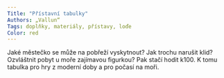 ```yaml
---
Title: "Přístavní tabulky"
Authors: „Vallun“
Tags: doplňky, materiály, přístavy, loďe
Color: red
---
```

Jaké městečko se může na pobřeží vyskytnout?
Jak trochu narušit klid? Ozvláštnit
pobyt u moře zajímavou figurkou? Pak
stačí hodit k100. K tomu tabulka pro hry
z moderní doby a pro počasí na moři.

